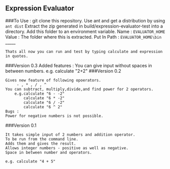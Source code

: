 Expression Evaluator
--------------------
###To Use :
    git clone this repository.
    Use ant and get a distribution by using
        `ant dist`
    Extract the zip generated in build/expression-evaluator-test into a directory.
    Add this folder to an environment variable.
             Name : `EVALUATOR_HOME`
             Value : The folder where this is extracted.
             Put In Path : `EVALUATOR_HOME\bin`
        _____

    Thats all now you can run and test by typing calculate and expression in quotes.
###Version 0.3
    Added features :
    You can give input without spaces in between numbers.
    e.g. calculate "2+2"
###Version 0.2

    Gives new feature of following opoerators.
         - , * , / , ^
    You can subtract, multiply,divide,and find power for 2 operators.
        e.g.calculate "6 - -2"
            calculate "6 * -2"
            calculate "6 / -2"
            calculate "6 ^ 2"
    Bugs :
    Power for negative numbers is not possible.

###Version 0.1

    It takes simple input of 2 numbers and addition operator.
    To be run from the command line.
    Adds them and gives the result.
    Allows integer numbers - positive as well as negative.
    Space in between number and operators.
    
    e.g. calculate "4 + 5"



